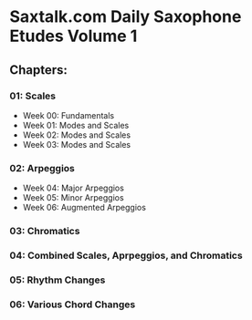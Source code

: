 # Saxtalk.com Daily Saxophone Etudes Volume 1

## Chapters:
### 01: Scales
   * Week 00: Fundamentals
   * Week 01: Modes and Scales
   * Week 02: Modes and Scales
   * Week 03: Modes and Scales
### 02: Arpeggios
   * Week 04: Major Arpeggios
   * Week 05: Minor Arpeggios
   * Week 06: Augmented Arpeggios
### 03: Chromatics
### 04: Combined Scales, Aprpeggios, and Chromatics
### 05: Rhythm Changes
### 06: Various Chord Changes


